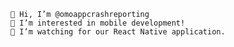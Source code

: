 

    👋 Hi, I’m @omoappcrashreporting
    👀 I’m interested in mobile development!
    🌱 I’m watching for our React Native application.

